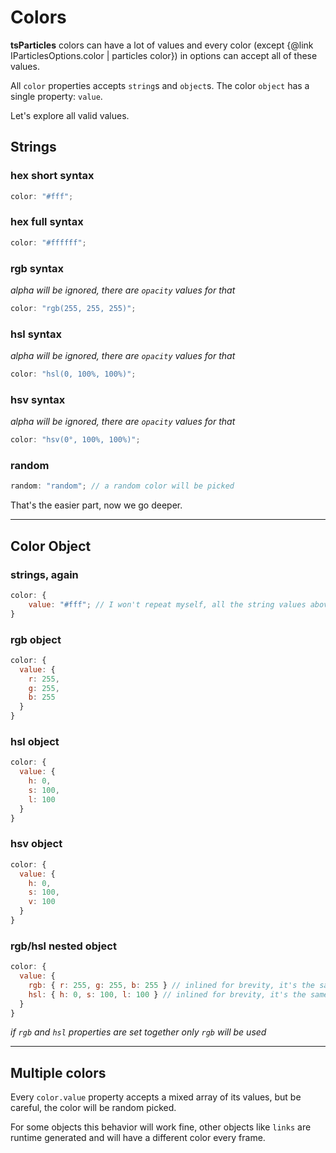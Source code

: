 # Colors

**tsParticles** colors can have a lot of values and every color (except {@link IParticlesOptions.color | particles color}) in options can accept all of these values.

All `color` properties accepts `string`s and `object`s. The color `object` has a single property: `value`.

Let's explore all valid values.

## Strings

### hex short syntax

```javascript
color: "#fff";
```

### hex full syntax

```javascript
color: "#ffffff";
```

### rgb syntax

_alpha will be ignored, there are `opacity` values for that_

```javascript
color: "rgb(255, 255, 255)";
```

### hsl syntax

_alpha will be ignored, there are `opacity` values for that_

```javascript
color: "hsl(0, 100%, 100%)";
```

### hsv syntax

_alpha will be ignored, there are `opacity` values for that_

```javascript
color: "hsv(0°, 100%, 100%)";
```

### random

```javascript
random: "random"; // a random color will be picked
```

That's the easier part, now we go deeper.

---

## Color Object

### strings, again

```javascript
color: {
    value: "#fff"; // I won't repeat myself, all the string values above will be valid here too
}
```

### rgb object

```javascript
color: {
  value: {
    r: 255,
    g: 255,
    b: 255
  }
}
```

### hsl object

```javascript
color: {
  value: {
    h: 0,
    s: 100,
    l: 100
  }
}
```

### hsv object

```javascript
color: {
  value: {
    h: 0,
    s: 100,
    v: 100
  }
}
```

### rgb/hsl nested object

```javascript
color: {
  value: {
    rgb: { r: 255, g: 255, b: 255 } // inlined for brevity, it's the same rgb object as above
    hsl: { h: 0, s: 100, l: 100 } // inlined for brevity, it's the same hsl object as above
  }
}
```

_if `rgb` and `hsl` properties are set together only `rgb` will be used_

---

## Multiple colors

Every `color.value` property accepts a mixed array of its values, but be careful, the color will be random picked.

For some objects this behavior will work fine, other objects like `links` are runtime generated and will have a different color every frame.
